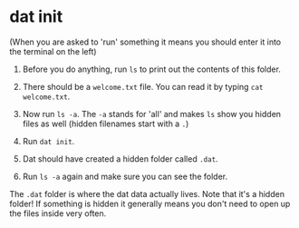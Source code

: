 # dat init

(When you are asked to 'run' something it means you should enter it into the terminal on the left)

1. Before you do anything, run `ls` to print out the contents of this folder.

1. There should be a `welcome.txt` file. You can read it by typing `cat welcome.txt`.

1. Now run `ls -a`. The `-a` stands for 'all' and makes `ls` show you hidden files as well (hidden filenames start with a `.`)

1. Run `dat init`.

1. Dat should have created a hidden folder called `.dat`.

1. Run `ls -a` again and make sure you can see the folder.

The `.dat` folder is where the dat data actually lives. Note that it's a hidden folder! If something is hidden it generally means you don't need to open up the files inside very often.
